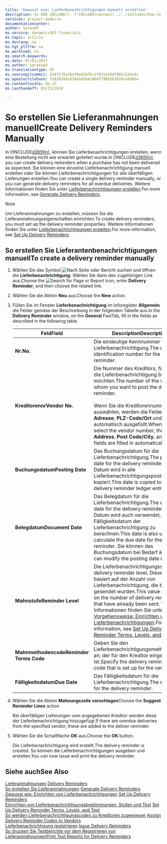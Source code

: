 ```yaml
---
title: 'Gewusst wie: Lieferbenachrichtigungen manuell erstellen'
description: In ADD INCLUDE<!--[!INCLUDE[navnow](../../includes/how-to-generate-delivery-reminders.md).
services: project-madeira
documentationcenter: 
author: SorenGP
ms.service: dynamics365-financials
ms.topic: article
ms.devlang: na
ms.tgt_pltfrm: na
ms.workload: na
ms.search.keywords: 
ms.date: 07/01/2017
ms.author: sgroespe
ms.translationtype: HT
ms.sourcegitcommit: b34f276a764f0e828fbc1f015429df9852242a4c
ms.openlocfilehash: 7e82038dc676da036419b47f9685b3678ce8d06e
ms.contentlocale: de-ch
ms.lasthandoff: 03/22/2018

---
```

# <a name="create-delivery-reminders-manually"></a><span data-ttu-id="f4afd-103">So erstellen Sie Lieferanmahnungen manuell</span><span class="sxs-lookup"><span data-stu-id="f4afd-103">Create Delivery Reminders Manually</span></span>
<span data-ttu-id="f4afd-104">In [!INCLUDE[d365fin](../../includes/d365fin_md.md)], können Sie Lieferbenachrichtigungen erstellen, wenn eine Bestellung nicht wie erwartet geliefert wurde.</span><span class="sxs-lookup"><span data-stu-id="f4afd-104">In [!INCLUDE[d365fin](../../includes/d365fin_md.md)], you can create delivery reminders when a purchase has not been delivered as expected.</span></span> <span data-ttu-id="f4afd-105">Sie können eine einzelne Lieferbenachrichtigung manuell erstellen oder Sie können Lieferbenachrichtigungen für alle überfälligen Lieferungen erstellen.</span><span class="sxs-lookup"><span data-stu-id="f4afd-105">You can create a single delivery reminder manually, or you can generate delivery reminders for all overdue deliveries.</span></span> <span data-ttu-id="f4afd-106">Weitere Informationen finden Sie unter [Lieferbenachrichtigungen erstellen](how-to-generate-delivery-reminders.md).</span><span class="sxs-lookup"><span data-stu-id="f4afd-106">For more information, see [Generate Delivery Reminders](how-to-generate-delivery-reminders.md).</span></span>

> [!NOTE]
> <span data-ttu-id="f4afd-107">Um Lieferanmahnungen zu erstellen, müssen Sie die Lieferanmahnungseigenschaften einrichten.</span><span class="sxs-lookup"><span data-stu-id="f4afd-107">To create delivery reminders, you must set up the delivery reminder properties.</span></span> <span data-ttu-id="f4afd-108">Weitere Informationen finden Sie unter [Lieferbenachrichtigungen erstellen](how-to-set-up-delivery-reminders.md).</span><span class="sxs-lookup"><span data-stu-id="f4afd-108">For more information, see [Set Up Delivery Reminders](how-to-set-up-delivery-reminders.md).</span></span>

## <a name="to-create-a-delivery-reminder-manually"></a><span data-ttu-id="f4afd-109">So erstellen Sie Lieferantenbenachrichtigungen manuell</span><span class="sxs-lookup"><span data-stu-id="f4afd-109">To create a delivery reminder manually</span></span>  

1.  <span data-ttu-id="f4afd-110">Wählen Sie das Symbol ![Nach Seite oder Bericht suchen](../../media/ui-search/search_small.png "Nach Seite oder Bericht suchen") und öffnen die **Lieferbenachrichtigung**. Wählen Sie dann den zugehörigen Link aus.</span><span class="sxs-lookup"><span data-stu-id="f4afd-110">Choose the ![Search for Page or Report](../../media/ui-search/search_small.png "Search for Page or Report icon") icon, enter **Delivery Reminder**, and then choose the related link.</span></span>  
2.  <span data-ttu-id="f4afd-111">Wählen Sie die Aktion **Neu** aus.</span><span class="sxs-lookup"><span data-stu-id="f4afd-111">Choose the **New** action.</span></span>  
3.  <span data-ttu-id="f4afd-112">Füllen Sie im Fenster **Lieferbenachrichtigung** im Inforegister **Allgemein** die Felder gemäss der Beschreibung in der folgenden Tabelle aus.</span><span class="sxs-lookup"><span data-stu-id="f4afd-112">In the **Delivery Reminder** window, on the **General** FastTab, fill in the fields as described in the following table.</span></span>  

    |<span data-ttu-id="f4afd-113">Feld</span><span class="sxs-lookup"><span data-stu-id="f4afd-113">Field</span></span>|<span data-ttu-id="f4afd-114">Description</span><span class="sxs-lookup"><span data-stu-id="f4afd-114">Description</span></span>|  
    |---------------------------------|---------------------------------------|  
    |<span data-ttu-id="f4afd-115">**Nr.**</span><span class="sxs-lookup"><span data-stu-id="f4afd-115">**No.**</span></span>|<span data-ttu-id="f4afd-116">Die eindeutige Kennnummer für die Lieferbenachrichtigung.</span><span class="sxs-lookup"><span data-stu-id="f4afd-116">The unique identification number for the delivery reminder.</span></span>|  
    |<span data-ttu-id="f4afd-117">**Kreditorennr**</span><span class="sxs-lookup"><span data-stu-id="f4afd-117">**Vendor No.**</span></span>|<span data-ttu-id="f4afd-118">Die Nummer des Kreditors, für den Sie die Lieferbenachrichtigung buchen möchten.</span><span class="sxs-lookup"><span data-stu-id="f4afd-118">The number of the vendor for whom you want to post the delivery reminder.</span></span><br /><br /> <span data-ttu-id="f4afd-119">Wenn Sie die Kreditorennummer auswählen, werden die Felder **Name**, **Adresse**, **PLZ-Code/Ort** und **Kontakt** automatisch ausgefüllt.</span><span class="sxs-lookup"><span data-stu-id="f4afd-119">When you select the vendor number, the **Name**, **Address**, **Post Code/City**, and **Contact** fields are filled in automatically.</span></span>|  
    |<span data-ttu-id="f4afd-120">**Buchungsdatum**</span><span class="sxs-lookup"><span data-stu-id="f4afd-120">**Posting Date**</span></span>|<span data-ttu-id="f4afd-121">Das Buchungsdatum für die Lieferbenachrichtigung.</span><span class="sxs-lookup"><span data-stu-id="f4afd-121">The posting date for the delivery reminder.</span></span> <span data-ttu-id="f4afd-122">Dieses Datum wird in alle Lieferbenachrichtigungsposten kopiert.</span><span class="sxs-lookup"><span data-stu-id="f4afd-122">This date is copied to all of the delivery reminder ledger entries.</span></span>|  
    |<span data-ttu-id="f4afd-123">**Belegdatum**</span><span class="sxs-lookup"><span data-stu-id="f4afd-123">**Document Date**</span></span>|<span data-ttu-id="f4afd-124">Das Belegdatum für die Lieferbenachrichtigung.</span><span class="sxs-lookup"><span data-stu-id="f4afd-124">The document date for the delivery reminder.</span></span> <span data-ttu-id="f4afd-125">Dieses Datum wird auch verwendet, um das Fälligkeitsdatum der Lieferbenachrichtigung zu berechnen.</span><span class="sxs-lookup"><span data-stu-id="f4afd-125">This date is also used to calculate the due date for the delivery reminder.</span></span> <span data-ttu-id="f4afd-126">Sie können das Buchungsdatum bei Bedarf ändern.</span><span class="sxs-lookup"><span data-stu-id="f4afd-126">You can modify the posting date if required.</span></span>|  
    |<span data-ttu-id="f4afd-127">**Mahnstufe**</span><span class="sxs-lookup"><span data-stu-id="f4afd-127">**Reminder Level**</span></span>|<span data-ttu-id="f4afd-128">Die Lieferbenachrichtigungsstufe.</span><span class="sxs-lookup"><span data-stu-id="f4afd-128">The delivery reminder level.</span></span> <span data-ttu-id="f4afd-129">Dieser Wert basiert auf der Anzahl von Lieferbenachrichtigung, die bereits gesendet wurden.</span><span class="sxs-lookup"><span data-stu-id="f4afd-129">This value is based on the number of delivery reminders that have already been sent.</span></span> <span data-ttu-id="f4afd-130">Weitere Informationen finden Sie unter [Vorgehensweise: Einrichten von Lieferbenachrichtigungen](how-to-set-up-delivery-reminder-terms-levels-and-text.md).</span><span class="sxs-lookup"><span data-stu-id="f4afd-130">For more information, see [Set Up Delivery Reminder Terms, Levels, and Text](how-to-set-up-delivery-reminder-terms-levels-and-text.md).</span></span>|  
    |<span data-ttu-id="f4afd-131">**Mahnmethodencode**</span><span class="sxs-lookup"><span data-stu-id="f4afd-131">**Reminder Terms Code**</span></span>|<span data-ttu-id="f4afd-132">Geben Sie den Lieferbenachrichtigungsmethodencode an, der für den Kreditor eingerichtet ist.</span><span class="sxs-lookup"><span data-stu-id="f4afd-132">Specify the delivery reminder terms code that is set up for the vendor.</span></span>|  
    |<span data-ttu-id="f4afd-133">**Fälligkeitsdatum**</span><span class="sxs-lookup"><span data-stu-id="f4afd-133">**Due Date**</span></span>|<span data-ttu-id="f4afd-134">Das Fälligkeitsdatum für die Lieferbenachrichtigung.</span><span class="sxs-lookup"><span data-stu-id="f4afd-134">The due date for the delivery reminder.</span></span>|  

4.  <span data-ttu-id="f4afd-135">Wählen Sie die Aktion **Mahnungszeile vorschlagen**</span><span class="sxs-lookup"><span data-stu-id="f4afd-135">Choose the **Suggest Reminder Lines** action</span></span>  

    <span data-ttu-id="f4afd-136">Bei überfälligen Lieferungen vom angegebenen Kreditor werden diese der Lieferbenachrichtigung hinzugefügt.</span><span class="sxs-lookup"><span data-stu-id="f4afd-136">If there are overdue deliveries from the specified vendor, these are added to the deliver reminder.</span></span>  

5.  <span data-ttu-id="f4afd-137">Wählen Sie die Schaltfläche **OK** aus.</span><span class="sxs-lookup"><span data-stu-id="f4afd-137">Choose the **OK** button.</span></span>  

    <span data-ttu-id="f4afd-138">Die Lieferbenachrichtigung wird erstellt.</span><span class="sxs-lookup"><span data-stu-id="f4afd-138">The delivery reminder is created.</span></span> <span data-ttu-id="f4afd-139">So können die Lieferbenachrichtigungen ausgeben und erstellen.</span><span class="sxs-lookup"><span data-stu-id="f4afd-139">You can now issue and print the delivery reminder.</span></span>  

## <a name="see-also"></a><span data-ttu-id="f4afd-140">Siehe auch</span><span class="sxs-lookup"><span data-stu-id="f4afd-140">See Also</span></span>  
 <span data-ttu-id="f4afd-141">[Lieferanmahnungen](delivery-reminders.md) </span><span class="sxs-lookup"><span data-stu-id="f4afd-141">[Delivery Reminders](delivery-reminders.md) </span></span>  
 <span data-ttu-id="f4afd-142">[So erstellen Sie Lieferanmahnungen](how-to-generate-delivery-reminders.md) </span><span class="sxs-lookup"><span data-stu-id="f4afd-142">[Generate Delivery Reminders](how-to-generate-delivery-reminders.md) </span></span>  
 <span data-ttu-id="f4afd-143">[Gewusst wie: Einrichten von Lieferbenachrichtigungen](how-to-set-up-delivery-reminders.md) </span><span class="sxs-lookup"><span data-stu-id="f4afd-143">[Set Up Delivery Reminders](how-to-set-up-delivery-reminders.md) </span></span>  
 <span data-ttu-id="f4afd-144">[Einrichten von Lieferbenachrichtigungsbestimmungen, Stufen und Text](how-to-set-up-delivery-reminder-terms-levels-and-text.md) </span><span class="sxs-lookup"><span data-stu-id="f4afd-144">[Set Up Delivery Reminder Terms, Levels, and Text](how-to-set-up-delivery-reminder-terms-levels-and-text.md) </span></span>  
 <span data-ttu-id="f4afd-145">[So werden Lieferbenachrichtigungscodes zu Kreditoren zugewiesen](how-to-assign-delivery-reminder-codes-to-vendors.md) </span><span class="sxs-lookup"><span data-stu-id="f4afd-145">[Assign Delivery Reminder Codes to Vendors](how-to-assign-delivery-reminder-codes-to-vendors.md) </span></span>  
 <span data-ttu-id="f4afd-146">[Lieferbenachrichtigung registrieren](how-to-issue-delivery-reminders.md) </span><span class="sxs-lookup"><span data-stu-id="f4afd-146">[Issue Delivery Reminders](how-to-issue-delivery-reminders.md) </span></span>  
 [<span data-ttu-id="f4afd-147">So drucken Sie Testberichte vor dem Registrieren von Lieferanmahnungen</span><span class="sxs-lookup"><span data-stu-id="f4afd-147">Print Test Reports for Delivery Reminders</span></span>](how-to-print-test-reports-for-delivery-reminders.md)

